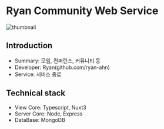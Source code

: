 # Ryan Community Web Service

<img src="https://storage.googleapis.com/ryan-ahn.appspot.com/public/rycommunity-service.png" alt="thumbnail" />

## Introduction

- Summary: 모임, 컨퍼런스, 커뮤니티 등
- Developer: Ryan(github.com/ryan-ahn)
- Service: 서비스 종료

## Technical stack

- View Core: Typescript, Nuxt3
- Server Core: Node, Express
- DataBase: MongoDB
